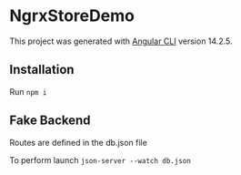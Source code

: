 # NgrxStoreDemo

This project was generated with [Angular CLI](https://github.com/angular/angular-cli) version 14.2.5.

## Installation

Run `npm i`

## Fake Backend
Routes are defined in the db.json file

To perform launch `json-server --watch db.json`


